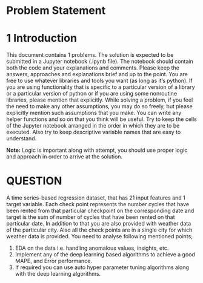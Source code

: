 # Problem Statement 
# 1 Introduction
This document contains 1 problems. The solution is expected to be submitted in a Jupyter notebook (.ipynb file). The notebook
should contain both the code and your explanations and comments. Please keep the answers,
approaches and explanations brief and up to the point. You are free to use whatever libraries
and tools you want (as long as it’s python). If you are using functionality that is specific to a
particular version of a library or a particular version of python or if you are using some nonroutine libraries, please mention that explicitly. While solving a problem, if you feel the need
to make any other assumptions, you may do so freely, but please explicitly mention such
assumptions that you make. You can write any helper functions and so on that you think will
be useful.
Try to keep the cells of the Jupyter notebook arranged in the order in which they are to be
executed. Also try to keep descriptive variable names that are easy to understand.

**Note:** Logic is important along with attempt, you should use proper logic and approach
in order to arrive at the solution.
# QUESTION
A time series-based regression dataset, that has 21 input features and 1 target variable. Each
check point represents the number cycles that have been rented from that particular
checkpoint on the corresponding date and target is the sum of number of cycles that have
been rented on that particular date. In addition to that you are also provided with weather data
of the particular city. Also all the check points are in a single city for which weather data is
provided.
You need to analyse following mentioned points;
1. EDA on the data i.e. handling anomalous values, insights, etc.
2. Implement any of the deep learning based algorithms to achieve a good MAPE, and Error
performance.
3. If required you can use auto hyper parameter tuning algorithms along with the deep
learning algorithms.

